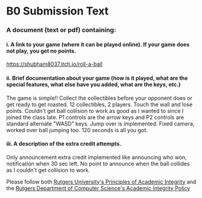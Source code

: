 # B0 Submission Text

### A document (text or pdf) containing:
#### i. A link to your game (where it can be played online). If your game does not play, you get no points.

https://shubham8037.itch.io/roll-a-ball

#### ii. Brief documentation about your game (how is it played, what are the special features, what else have you added, what are the keys, etc.)

The game is simple!! Collect the collectibles before your opponent does or get ready to get roasted. 12 collectibles, 2 players. Touch the wall and lose points. Couldn't get ball collision to work as good as I wanted to since I joined the class late. P1 controls are the arrow keys and P2 controls are standard alternate "WASD" keys. Jump over is implemented. Fixed camera, worked over ball jumping too. 120 seconds is all you got. 

#### iii. A description of the extra credit attempts.

Only announcement extra credit implemented like announcing who won, notification when 30 sec left. No point to announce when the ball collides as I couldn't get collision to work. 



Please follow both [Rutgers University's Principles of Academic Integrity](http://academicintegrity.rutgers.edu/) and the [Rutgers Department of Computer Science's Academic Integrity Policy](https://www.cs.rutgers.edu/academic-integrity/introduction)
